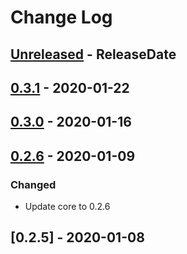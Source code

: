 # Change Log

<!-- next-header -->
## [Unreleased] - ReleaseDate
## [0.3.1] - 2020-01-22
## [0.3.0] - 2020-01-16
## [0.2.6] - 2020-01-09

### Changed

- Update core to 0.2.6

## [0.2.5] - 2020-01-08

<!-- next-url -->
[Unreleased]: https://gitlab.com/lexibook/lexibook/compare/{{tag_name}}...HEAD
[0.3.1]: https://gitlab.com/lexibook/lexibook/compare/{{tag_name}}...{{tag_name}}
[0.3.0]: https://gitlab.com/lexibook/lexibook/compare/lexibook-wasm-v0.2.6...{{tag_name}}
[0.2.6]: https://gitlab.com/lexibook/lexibook/compare/lexibook-wasm-v0.2.5...lexibook-wasm-v0.2.6
